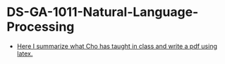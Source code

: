 # DS-GA-1011-Natural-Language-Processing

- [Here I summarize what Cho has taught in class and write a pdf using latex.](https://drive.google.com/file/d/1JetjntkJ5QNBp-oJK-p88kaioIfRl9uU/view?usp=sharing)
